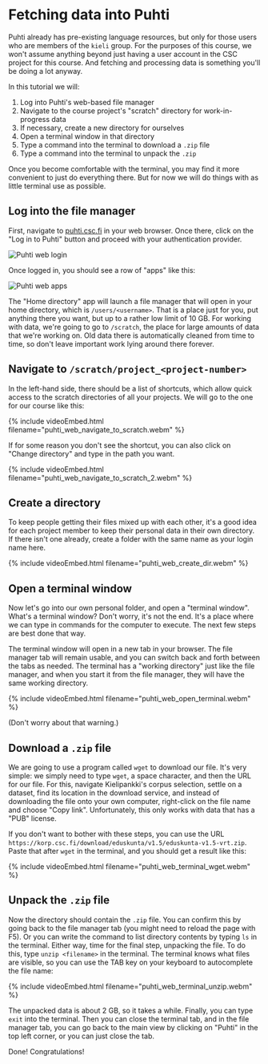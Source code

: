 # Fetching data into Puhti

Puhti already has pre-existing language resources, but only for those users who are members of the `kieli` group. For the purposes of this course, we won't assume anything beyond just having a user account in the CSC project for this course. And fetching and processing data is something you'll be doing a lot anyway.

In this tutorial we will:

1. Log into Puhti's web-based file manager
2. Navigate to the course project's "scratch" directory for work-in-progress data
3. If necessary, create a new directory for ourselves
4. Open a terminal window in that directory
5. Type a command into the terminal to download a `.zip` file
6. Type a command into the terminal to unpack the `.zip`

Once you become comfortable with the terminal, you may find it more convenient to just do everything there. But for now we will do things with as little terminal use as possible.

## Log into the file manager

First, navigate to [puhti.csc.fi](https://www.puhti.csc.fi) in your web browser. Once there, click on the "Log in to Puhti" button and proceed with your authentication provider.

![Puhti web login](puhti_web_login.png)

Once logged in, you should see a row of "apps" like this:

![Puhti web apps](puhti_web_apps.png)

The "Home directory" app will launch a file manager that will open in your home directory, which is `/users/<username>`. That is a place just for you, put anything there you want, but up to a rather low limit of 10 GB. For working with data, we're going to go to `/scratch`, the place for large amounts of data that we're working on. Old data there is automatically cleaned from time to time, so don't leave important work lying around there forever.

## Navigate to `/scratch/project_<project-number>`

In the left-hand side, there should be a list of shortcuts, which allow quick access to the scratch directories of all your projects. We will go to the one for our course like this:

{% include videoEmbed.html filename="puhti_web_navigate_to_scratch.webm" %}

If for some reason you don't see the shortcut, you can also click on "Change directory" and type in the path you want.

{% include videoEmbed.html filename="puhti_web_navigate_to_scratch_2.webm" %}

## Create a directory

To keep people getting their files mixed up with each other, it's a good idea for each project member to keep their personal data in their own directory. If there isn't one already, create a folder with the same name as your login name here.

{% include videoEmbed.html filename="puhti_web_create_dir.webm" %}

## Open a terminal window

Now let's go into our own personal folder, and open a "terminal window". What's a terminal window? Don't worry, it's not the end. It's a place where we can type in commands for the computer to execute. The next few steps are best done that way.

The terminal window will open in a new tab in your browser. The file manager tab will remain usable, and you can switch back and forth between the tabs as needed. The terminal has a "working directory" just like the file manager, and when you start it from the file manager, they will have the same working directory.

{% include videoEmbed.html filename="puhti_web_open_terminal.webm" %}

(Don't worry about that warning.)

## Download a `.zip` file

We are going to use a program called `wget` to download our file. It's very simple: we simply need to type `wget`, a space character, and then the URL for our file. For this, navigate Kielipankki's corpus selection, settle on a dataset, find its location in the download service, and instead of downloading the file onto your own computer, right-click on the file name and choose "Copy link". Unfortunately, this only works with data that has a "PUB" license.

If you don't want to bother with these steps, you can use the URL `https://korp.csc.fi/download/eduskunta/v1.5/eduskunta-v1.5-vrt.zip`. Paste that after `wget` in the terminal, and you should get a result like this:

{% include videoEmbed.html filename="puhti_web_terminal_wget.webm" %}

## Unpack the `.zip` file

Now the directory should contain the `.zip` file. You can confirm this by going back to the file manager tab (you might need to reload the page with F5). Or you can write the command to list directory contents by typing `ls` in the terminal. Either way, time for the final step, unpacking the file. To do this, type `unzip <filename>` in the terminal. The terminal knows what files are visible, so you can use the TAB key on your keyboard to autocomplete the file name:

{% include videoEmbed.html filename="puhti_web_terminal_unzip.webm" %}

The unpacked data is about 2 GB, so it takes a while. Finally, you can type `exit` into the terminal. Then you can close the terminal tab, and in the file manager tab, you can go back to the main view by clicking on "Puhti" in the top left corner, or you can just close the tab.

Done! Congratulations! 
